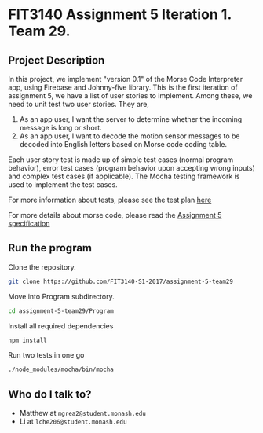 # FIT3140 Assignment 5 Iteration 1. Team 29.

## Project Description ##
In this project, we implement "version 0.1" of the Morse Code Interpreter app, using Firebase and Johnny-five library. 
This is the first iteration of assignment 5, we have a list of user stories to implement. Among these, we need to unit test two user stories. They are, 
1) As an app user, I want the server to determine whether the incoming message is long or short.
2) As an app user, I want to decode the motion sensor messages to be decoded into English letters based on Morse code coding table.

Each user story test is made up of simple test cases (normal program behavior), error test cases (program behavior upon accepting wrong inputs) and complex test cases (if applicable). 
The Mocha testing framework is used to implement the test cases.

For more information about tests, please see the test plan [here](https://github.com/FIT3140-S1-2017/assignment-5-team29/raw/master/Docs/TestPlans.pdf)

For more details about morse code, please read the [Assignment 5 specification](https://github.com/FIT3140-S1-2017/assignment-5-team29/raw/master/Docs/FIT3140Assignment5%20MorseCodeDecoder.pdf)

## Run the program ##
Clone the repository.
```bash
git clone https://github.com/FIT3140-S1-2017/assignment-5-team29
```
Move into Program subdirectory.
```bash
cd assignment-5-team29/Program
```
Install all required dependencies
```bash
npm install
```
Run two tests in one go
```bash
./node_modules/mocha/bin/mocha
```

## Who do I talk to? ##

* Matthew at `mgrea2@student.monash.edu`
* Li at `lche206@student.monash.edu`




